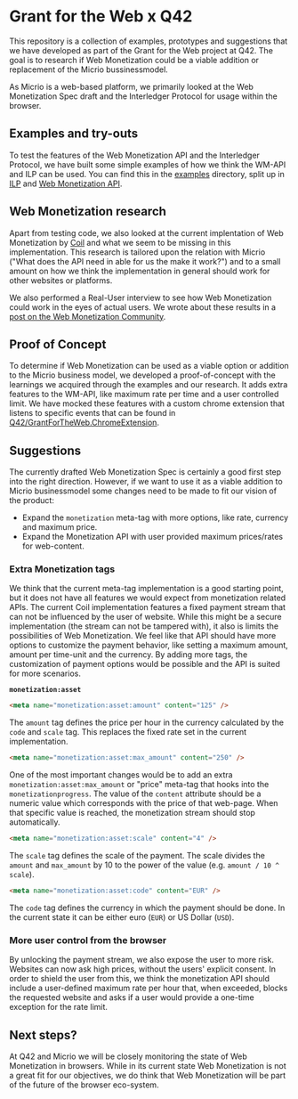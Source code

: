 # Grant for the Web x Q42

This repository is a collection of examples, prototypes and suggestions that we have developed as part of the Grant for the Web project at Q42. The goal is to research if Web Monetization could be a viable addition or replacement of the Micrio bussinessmodel.

As Micrio is a web-based platform, we primarily looked at the Web Monetization Spec draft and the Interledger Protocol for usage within the browser.

## Examples and try-outs

To test the features of the Web Monetization API and the Interledger Protocol, we have built some simple examples of how we think the WM-API and ILP can be used. You can find this in the [examples](https://github.com/Q42/GrantForTheWeb.MicrioConcepts/tree/main/examples) directory, split up in [ILP](https://github.com/Q42/GrantForTheWeb.MicrioConcepts/tree/main/examples/interledger) and [Web Monetization API](https://github.com/Q42/GrantForTheWeb.MicrioConcepts/tree/main/examples/web-monetization).

## Web Monetization research

Apart from testing code, we also looked at the current implentation of Web Monetization by [Coil](https://coil.com/) and what we seem to be missing in this implementation. This research is tailored upon the relation with Micrio ("What does the API need in able for us the make it work?") and to a small amount on how we think the implementation in general should work for other websites or platforms.

We also performed a Real-User interview to see how Web Monetization could work in the eyes of actual users. We wrote about these results in a [post on the Web Monetization Community]().

## Proof of Concept

To determine if Web Monetization can be used as a viable option or addition to the Micrio business model, we developed a proof-of-concept with the learnings we acquired through the examples and our research. It adds extra features to the WM-API, like maximum rate per time and a user controlled limit. We have mocked these features with a custom chrome extension that listens to specific events that can be found in [Q42/GrantForTheWeb.ChromeExtension](https://github.com/Q42/GrantForTheWeb.ChromeExtension).

## Suggestions

The currently drafted Web Monetization Spec is certainly a good first step into the right direction. However, if we want to use it as a viable addition to Micrio businessmodel some changes need to be made to fit our vision of the product:

- Expand the `monetization` meta-tag with more options, like rate, currency and maximum price.
- Expand the Monetization API with user provided maximum prices/rates for web-content.

### Extra Monetization tags

We think that the current meta-tag implementation is a good starting point, but it does not have all features we would expect from monetization related APIs. The current Coil implementation features a fixed payment stream that can not be influenced by the user of website. While this might be a secure implementation (the stream can not be tampered with), it also is limits the possibilities of Web Monetization. We feel like that API should have more options to customize the payment behavior, like setting a maximum amount, amount per time-unit and the currency. By adding more tags, the customization of payment options would be possible and the API is suited for more scenarios.

**`monetization:asset`**

```html
<meta name="monetization:asset:amount" content="125" />
```

The `amount` tag defines the price per hour in the currency calculated by the `code` and `scale` tag. This replaces the fixed rate set in the current implementation.

```html
<meta name="monetization:asset:max_amount" content="250" />
```

One of the most important changes would be to add an extra `monetization:asset:max_amount` or "price" meta-tag that hooks into the `monetizationprogress`. The value of the `content` attribute should be a numeric value which corresponds with the price of that web-page. When that specific value is reached, the monetization stream should stop automatically.

```html
<meta name="monetization:asset:scale" content="4" />
```

The `scale` tag defines the scale of the payment. The scale divides the `amount` and `max_amount` by 10 to the power of the value (e.g. `amount / 10 ^ scale`).

```html
<meta name="monetization:asset:code" content="EUR" />
```

The `code` tag defines the currency in which the payment should be done. In the current state it can be either euro (`EUR`) or US Dollar (`USD`).

### More user control from the browser

By unlocking the payment stream, we also expose the user to more risk. Websites can now ask high prices, without the users' explicit consent. In order to shield the user from this, we think the monetization API should include a user-defined maximum rate per hour that, when exceeded, blocks the requested website and asks if a user would provide a one-time exception for the rate limit.

## Next steps?

At Q42 and Micrio we will be closely monitoring the state of Web Monetization in browsers. While in its current state Web Monetization is not a great fit for our objectives, we do think that Web Monetization will be part of the future of the browser eco-system.

